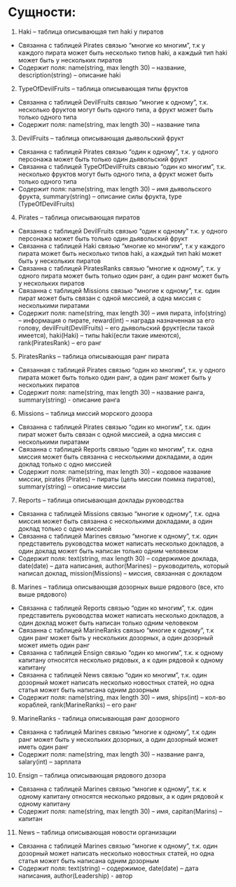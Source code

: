 # Сущности:
1.	Haki – таблица описывающая тип haki у пиратов
- Связанна с таблицей Pirates связью “многие ко многим”, т.к у каждого пирата может быть несколько типов haki, а каждый тип haki может быть у нескольких пиратов
- Содержит поля: name(string, max length 30) – название, description(string) – описание haki
2.	TypeOfDevilFruits – таблица описывающая типы фруктов
- Связанна с таблицей DevilFruits связью “многие к одному”, т.к. несколько фруктов могут быть одного типа, а фрукт может быть только одного типа
- Содержит поля: name(string, max length 30) – название типа
3.	DevilFruits – таблица описывающая дьявольский фрукт
- Связанна с таблицей Pirates связью “один к одному”, т.к. у одного персонажа может быть только один дьявольский фрукт
- Связанна с таблицей TypeOfDevilFruits связью “один ко многим”, т.к. несколько фруктов могут быть одного типа, а фрукт может быть только одного типа
- Содержит поля: name(string, max length 30) – имя дьявольского фрукта, summary(string) – описание силы фрукта, type (TypeOfDevilFruits)
4.	Pirates – таблица описывающая пиратов
- Связанна с таблицей DevilFruits связью “один к одному” т.к. у одного персонажа может быть только один дьявольский фрукт
- Связанна с таблицей Haki связью “многие ко многим”, т.к у каждого пирата может быть несколько типов haki, а каждый тип haki может быть у нескольких пиратов
- Связанна с таблицей PiratesRanks связью “многие к одному”, т.к. у одного пирата может быть только один ранг, а один ранг может быть у нескольких пиратов
- Связанна с таблицей Missions связью “многие к одному”, т.к. один пират может быть связан с одной миссией, а одна миссия с несколькими пиратами
- Содержит поля: name(string, max length 30) – имя пирата, info(string) – информация о пирате, reward(int) – награда назначенная за его голову, devilFruit(DevilFruits) – его дьявольский фрукт(если такой имеется), haki(Haki) – типы haki(если такие имеются), rank(PiratesRank) – его ранг
5.	PiratesRanks – таблица описывающая ранг пирата
- Связанная с таблицей Pirates связью “один ко многим”, т.к. у одного пирата может быть только один ранг, а один ранг может быть у нескольких пиратов
- Содержит поля: name(string, max length 30) – название ранга, summary(string) - описание ранга
6.	Missions – таблица миссий морского дозора
- Связанна с таблицей Pirates связью “один ко многим”, т.к. один пират может быть связан с одной миссией, а одна миссия с несколькими пиратами
- Связанна с таблицей Reports связью “один ко многим”, т.к. одна миссия может быть связанна с несколькими докладами, а один доклад только с одно миссией
- Содержит поля: name(string, max length 30) – кодовое название миссии, pirates (Pirates) – пираты (цель миссии поимка пиратов), summary(string) – описание миссии
7.	Reports – таблица описывающая доклады руководства
- Связанна с таблицей Missions связью “многие к одному”, т.к. одна миссия может быть связанна с несколькими докладами, а один доклад только с одно миссией
- Связанна с таблицей Marines связью “многие к одному”, т.к. один представитель руководства может написать несколько докладов, а один доклад может быть написан только одним человеком 
- Содержит поля: text(string, max length 30) – содержимое доклада, date(date) – дата написания, author(Marines) – руководитель, который написал доклад, mission(Missions) – миссия, связанная с докладом
8.	Marines – таблица описывающая дозорных выше рядового (все, кто выше рядового)
- Связанна с таблицей Reports связью “один ко многим”, т.к. один представитель руководства может написать несколько докладов, а один доклад может быть написан только одним человеком 
- Связанна с таблицей MarineRanks связью “многие к одному”, т.к один ранг может быть у нескольких дозорных, а один дозорный может иметь один ранг
- Связанна с таблицей Ensign связью “один ко многим”, т.к. к одному капитану относятся несколько рядовых, а к один рядовой к одному капитану
- Связанна с таблицей News связью “один ко многим”, т.к. один дозорный может написать несколько новостных статей, но одна статья может быть написана одним дозорным
- Содержит поля: name(string, max length 30) – имя, ships(int) – кол-во кораблей, rank(MarineRanks) – его ранг
9.	MarineRanks - таблица описывающая ранг дозорного
- Связанна с таблицей Marines связью “многие к одному”, т.к один ранг может быть у нескольких дозорных, а один дозорный может иметь один ранг
- Содержит поля: name(string, max length 30) – название ранга, salary(int) – зарплата
10.	 Ensign – таблица описывающая рядового дозора
- Связанна с таблицей Marines связью “многие к одному”, т.к. к одному капитану относятся несколько рядовых, а к один рядовой к одному капитану
- Содержит поля: name(string, max length 30) – имя, capitan(Marins) – капитан
11.	 News – таблица описывающая новости организации
- Связанна с таблицей Marines связью “многие к одному”, т.к. один дозорный может написать несколько новостных статей, но одна статья может быть написана одним дозорным
- Содержит поля: text(string) – содержимое, date(date) – дата написания, author(Leadership) - автор